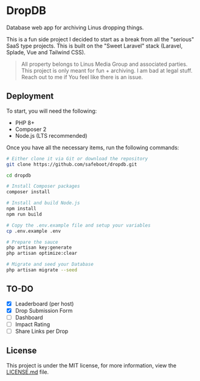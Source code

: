 # DropDB
Database web app for archiving Linus dropping things.

This is a fun side project I decided to start as a break from all the "serious" SaaS type projects. This is built on the "Sweet Laravel" stack (Laravel, Splade, Vue and Tailwind CSS).

> All property belongs to Linus Media Group and associated parties. This project is only meant for fun + archiving. I am bad at legal stuff. Reach out to me if You feel like there is an issue.

## Deployment
To start, you will need the following:
- PHP 8+
- Composer 2
- Node.js (LTS recommended)

Once you have all the necessary items, run the following commands:
```bash
# Either clone it via Git or download the repository
git clone https://github.com/safeboot/dropdb.git

cd dropdb

# Install Composer packages
composer install

# Install and build Node.js
npm install
npm run build

# Copy the .env.example file and setup your variables
cp .env.example .env

# Prepare the sauce
php artisan key:generate
php artisan optimize:clear

# Migrate and seed your Database
php artisan migrate --seed
```

## TO-DO
- [x] Leaderboard (per host)
- [x] Drop Submission Form
- [ ] Dashboard
- [ ] Impact Rating
- [ ] Share Links per Drop

## License
This project is under the MIT license, for more information, view the [LICENSE.md](LICENSE.md) file.
